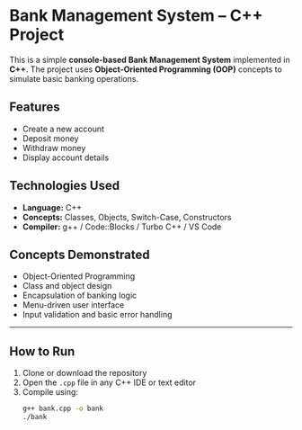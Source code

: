 
# Bank Management System – C++ Project

This is a simple **console-based Bank Management System** implemented in **C++**. The project uses **Object-Oriented Programming (OOP)** concepts to simulate basic banking operations.
## Features

- Create a new account  
-  Deposit money  
-  Withdraw money  
-  Display account details  

##  Technologies Used

- **Language:** C++
- **Concepts:** Classes, Objects, Switch-Case, Constructors
- **Compiler:** g++ / Code::Blocks / Turbo C++ / VS Code

##  Concepts Demonstrated

- Object-Oriented Programming  
- Class and object design  
- Encapsulation of banking logic  
- Menu-driven user interface  
- Input validation and basic error handling  

---

## How to Run

1. Clone or download the repository
2. Open the `.cpp` file in any C++ IDE or text editor
3. Compile using:
   ```bash
   g++ bank.cpp -o bank
   ./bank
